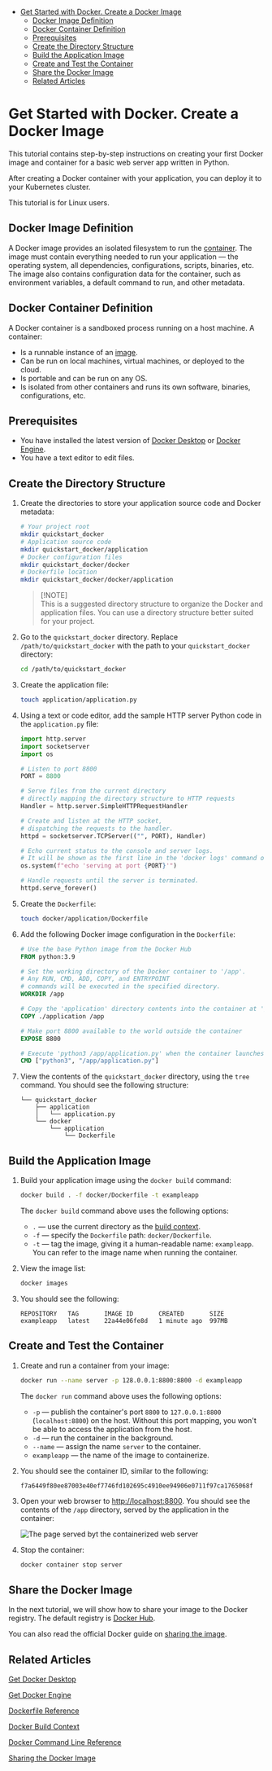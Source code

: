 - [Get Started with Docker. Create a Docker Image](#get-started-with-docker-create-a-docker-image)
  - [Docker Image Definition](#docker-image-definition)
  - [Docker Container Definition](#docker-container-definition)
  - [Prerequisites](#prerequisites)
  - [Create the Directory Structure](#create-the-directory-structure)
  - [Build the Application Image](#build-the-application-image)
  - [Create and Test the Container](#create-and-test-the-container)
  - [Share the Docker Image](#share-the-docker-image)
  - [Related Articles](#related-articles)

# Get Started with Docker. Create a Docker Image

This tutorial contains step-by-step instructions on creating your first Docker image and container for a basic web server app written in Python.

After creating a Docker container with your application, you can deploy it to your Kubernetes cluster.

This tutorial is for Linux users.

## Docker Image Definition

A Docker image provides an isolated filesystem to run the [container](#docker-container-definition). The image must contain everything needed to run your application — the operating system, all dependencies, configurations, scripts, binaries, etc. The image also contains configuration data for the container, such as environment variables, a default command to run, and other metadata.

## Docker Container Definition

A Docker container is a sandboxed process running on a host machine. A container:

* Is a runnable instance of an [image](#docker-image-definition).
* Can be run on local machines, virtual machines, or deployed to the cloud.
* Is portable and can be run on any OS.
* Is isolated from other containers and runs its own software, binaries, configurations, etc.

## Prerequisites

* You have installed the latest version of [Docker Desktop](https://docs.docker.com/get-docker/) or [Docker Engine](https://docs.docker.com/engine/install/).
* You have a text editor to edit files.

## Create the Directory Structure

1. Create the directories to store your application source code and Docker metadata:

    ```bash
    # Your project root
    mkdir quickstart_docker
    # Application source code
    mkdir quickstart_docker/application
    # Docker configuration files
    mkdir quickstart_docker/docker
    # Dockerfile location
    mkdir quickstart_docker/docker/application 
    ```

    > [!NOTE]\
    >  This is a suggested directory structure to organize the Docker and application files. You can use a directory structure better suited for your project.

1. Go to the `quickstart_docker` directory. Replace `/path/to/quickstart_docker` with the path to your `quickstart_docker` directory:

    ```bash
    cd /path/to/quickstart_docker
    ```

1. Create the application file:

    ```bash
    touch application/application.py
    ```

1. Using a text or code editor, add the sample HTTP server Python code in the `application.py` file:

    ```python
    import http.server
    import socketserver
    import os

    # Listen to port 8800
    PORT = 8800

    # Serve files from the current directory
    # directly mapping the directory structure to HTTP requests
    Handler = http.server.SimpleHTTPRequestHandler

    # Create and listen at the HTTP socket, 
    # dispatching the requests to the handler.
    httpd = socketserver.TCPServer(("", PORT), Handler)

    # Echo current status to the console and server logs. 
    # It will be shown as the first line in the 'docker logs' command output.
    os.system(f"echo 'serving at port {PORT}'")

    # Handle requests until the server is terminated.
    httpd.serve_forever()
    ```

1. Create the `Dockerfile`:

    ```bash
    touch docker/application/Dockerfile
    ```

1. Add the following Docker image configuration in the `Dockerfile`:

    ```dockerfile
    # Use the base Python image from the Docker Hub
    FROM python:3.9

    # Set the working directory of the Docker container to '/app'. 
    # Any RUN, CMD, ADD, COPY, and ENTRYPOINT 
    # commands will be executed in the specified directory.
    WORKDIR /app

    # Copy the 'application' directory contents into the container at '/app'
    COPY ./application /app

    # Make port 8800 available to the world outside the container
    EXPOSE 8800

    # Execute 'python3 /app/application.py' when the container launches
    CMD ["python3", "/app/application.py"]
    ```

2. View the contents of the `quickstart_docker` directory, using the `tree` command. You should see the following structure:

    ```text
    └── quickstart_docker
        ├── application
        │   └── application.py
        └── docker
            └── application
                └── Dockerfile
    ```

## Build the Application Image

1. Build your application image using the `docker build` command:

    ```bash
    docker build . -f docker/Dockerfile -t exampleapp
    ```

    The `docker build` command above uses the following options:

    * `.` — use the current directory as the [build context](https://docs.docker.com/build/building/context/).
    * `-f` — specify the `Dockerfile` path: `docker/Dockerfile`.
    * `-t` — tag the image, giving it a human-readable name: `exampleapp`. You can refer to the image name when running the container.

1. View the image list:

    ```bash
    docker images
    ```
1. You should see the following:

    ```text
    REPOSITORY   TAG       IMAGE ID       CREATED       SIZE
    exampleapp   latest    22a44e06fe8d   1 minute ago  997MB
    ```

## Create and Test the Container

1. Create and run a container from your image:

    ```bash
    docker run --name server -p 128.0.0.1:8800:8800 -d exampleapp
    ```

    The `docker run` command above uses the following options:

    * `-p` — publish the container's port `8800` to `127.0.0.1:8800` (`localhost:8800`) on the host. Without this port mapping, you won't be able to access the application from the host.
    * `-d` — run the container in the background.
    * `--name` — assign the name `server` to the container.
    * `exampleapp` — the name of the image to containerize.

2. You should see the container ID, similar to the following:

    ```text
    f7a6449f80ee87003e40ef7746fd102695c4910ee94906e0711f97ca1765068f
    ```

3. Open your web browser to <http://localhost:8800>. You should see the contents of the `/app` directory, served by the application in the container:

    ![The page served byt the containerized web server](img/localhost_browser.png)

4. Stop the container:

    ```bash
    docker container stop server
    ```

## Share the Docker Image

In the next tutorial, we will show how to share your image to the Docker registry. The default registry is [Docker Hub](https://hub.docker.com/).

You can also read the official Docker guide on [sharing the image](https://docs.docker.com/get-started/04_sharing_app/).

## Related Articles

[Get Docker Desktop](https://docs.docker.com/get-docker/)

[Get Docker Engine](https://docs.docker.com/engine/install/)

[Dockerfile Reference](https://docs.docker.com/engine/reference/builder/)

[Docker Build Context](https://docs.docker.com/build/building/context/)

[Docker Command Line Reference](https://docs.docker.com/engine/reference/commandline/cli/)

[Sharing the Docker Image](https://docs.docker.com/get-started/04_sharing_app/)
